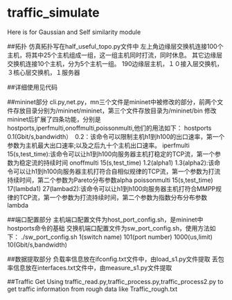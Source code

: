 # traffic_simulate
Here is for Gaussian and Self similarity module

##拓扑
仿真拓扑写在half_useful_topo.py文件中
左上角边缘层交换机连接100个主机，将其中25个主机组成一组，这一组主机同时打流，同时休息。
其它边缘层交换机连接10个主机，分为5个主机一组。
190边缘层主机，１０接入层交换机，３核心层交换机，１服务器

##详细使用见代码

##mininet部分
cli.py,net.py，mn三个文件是mininet中被修改的部分，前两个文件存放目录分别为/mininet/mininet，第三个文件存放目录为/mininet/bin
修改mininet后扩展了四条功能，分别是hostports,iperfmulti,onoffmulti,poissonmulti,他们的用法如下：
hostports 0.1(Gbit/s,bandwidth）　0.2：该命令可以限制主机h1到h100的出口速率，第一个参数为主机最大出口速率;以及之后九十个主机出口速率。
iperfmulti 15(s,test_time):该命令可以让h1到h100向服务器主机打稳定的TCP流，第一个参数为稳定流的持续时间
onoffmulti 15(s,test_time) 1.2(alpha1) 1.3(alpha2):该命令可以让h1到h100向服务器主机打符合自相似规律的TCP流，第一个参数为打流持续时间，第二个参数为Pareto分布参数alpha
poissonmulti 15(s,test_time) 17(lambda1) 27(lambad2):该命令可以让h1到h100向服务器主机打符合MMPP规律的TCP流，第一个参数为打流持续时间，第二个参数为指数分布分布参数lambda

##端口配置部分
主机端口配置文件为host_port_config.sh，是mininet中hostports命令的基础
交换机端口配置文件为sw_port_config.sh，使用方法如下：
./sw_port_config.sh 1(switch name) 101(port number) 1000(us,limit) 10(Gbit/s,bandwidth)

##数据提取部分
负载率信息放在ifconfig.txt文件中，由load_s1.py文件提取
丢包率信息放在interfaces.txt文件中，由measure_s1.py文件提取

##Traffic Get
Using traffic_read.py,traffic_process.py,traffic_process2.py to get traffic information from rough data like Traffic_rough.txt
